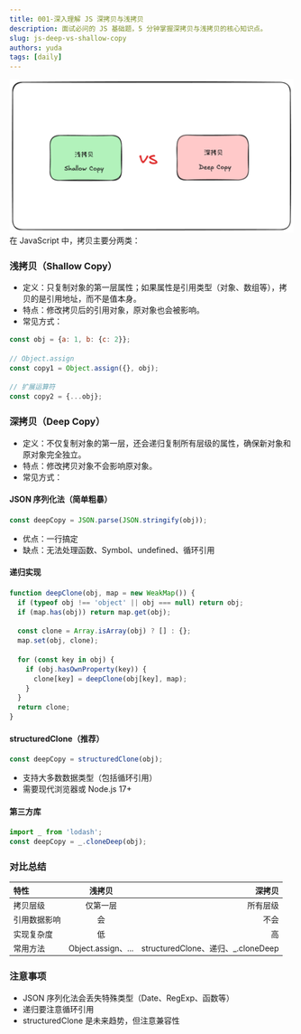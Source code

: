 ```yaml
---
title: 001-深入理解 JS 深拷贝与浅拷贝
description: 面试必问的 JS 基础题，5 分钟掌握深拷贝与浅拷贝的核心知识点。
slug: js-deep-vs-shallow-copy
authors: yuda
tags: [daily]
---
```


![header](./001.png)
在 JavaScript 中，拷贝主要分两类：

### 浅拷贝（Shallow Copy）

- 定义：只复制对象的第一层属性；如果属性是引用类型（对象、数组等），拷贝的是引用地址，而不是值本身。
- 特点：修改拷贝后的引用对象，原对象也会被影响。
- 常见方式：

``` javascript
const obj = {a: 1, b: {c: 2}};

// Object.assign
const copy1 = Object.assign({}, obj);

// 扩展运算符
const copy2 = {...obj};
```

### 深拷贝（Deep Copy）

- 定义：不仅复制对象的第一层，还会递归复制所有层级的属性，确保新对象和原对象完全独立。
- 特点：修改拷贝对象不会影响原对象。
- 常见方式：
  
#### JSON 序列化法（简单粗暴）

``` javascript
const deepCopy = JSON.parse(JSON.stringify(obj));
```

- 优点：一行搞定
- 缺点：无法处理函数、Symbol、undefined、循环引用

#### 递归实现

``` javascript
function deepClone(obj, map = new WeakMap()) {
  if (typeof obj !== 'object' || obj === null) return obj;
  if (map.has(obj)) return map.get(obj);

  const clone = Array.isArray(obj) ? [] : {};
  map.set(obj, clone);

  for (const key in obj) {
    if (obj.hasOwnProperty(key)) {
      clone[key] = deepClone(obj[key], map);
    }
  }
  return clone;
}
```

#### structuredClone（推荐）

``` javascript
const deepCopy = structuredClone(obj);
```

- 支持大多数数据类型（包括循环引用）
- 需要现代浏览器或 Node.js 17+

#### 第三方库

``` javascript
import _ from 'lodash';
const deepCopy = _.cloneDeep(obj);
```

### 对比总结

| 特性         |       浅拷贝       |                             深拷贝 |
| :----------- | :----------------: | ---------------------------------: |
| 拷贝层级     |      仅第一层      |                           所有层级 |
| 引用数据影响 |         会         |                               不会 |
| 实现复杂度   |         低         |                                 高 |
| 常用方法     | Object.assign、... | structuredClone、递归、_.cloneDeep |

### 注意事项

- JSON 序列化法会丢失特殊类型（Date、RegExp、函数等）
- 递归要注意循环引用
- structuredClone 是未来趋势，但注意兼容性
  
